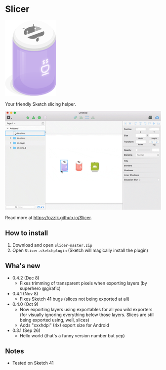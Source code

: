 # Slicer

![Slicer icon](docs/assets/slicer@2x.png)

Your friendly Sketch slicing helper.

![Demo](docs/assets/demo@2x.gif)

Read more at https://ozzik.github.io/Slicer.

## How to install
1. Download and open ```Slicer-master.zip```
2. Open ```Slicer.sketchplugin``` (Sketch will magically install the plugin)

## Wha's new
* 0.4.2 (Dec 8)
  * Fixes trimming of transparent pixels when exporting layers (by superhero @girafic)
* 0.4.1 (Nov 8)
  * Fixes Sketch 41 bugs (slices not being exported at all)
* 0.4.0 (Oct 9)
  * Now exporting layers using exportables for all you wild exporters (for visually ignoring everything below those layers. Slices are still being exported using, well, slices)
  * Adds "xxxhdpi" (4x) export size for Android
* 0.3.1 (Sep 26)
  * Hello world (that's a funny version number but yep)

## Notes
* Tested on Sketch 41